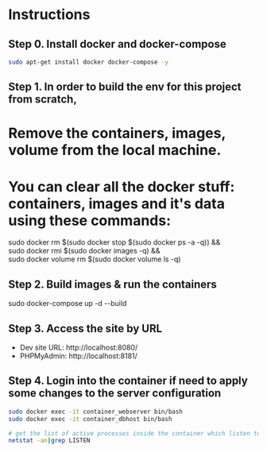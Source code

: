 # Instructions

## Step 0. Install docker and docker-compose

```bash
sudo apt-get install docker docker-compose -y
```

## Step 1. In order to build the env for this project from scratch, 
# Remove the containers, images, volume from the local machine.
# You can clear all the docker stuff: containers, images and it's data using these commands:
sudo docker rm $(sudo docker stop $(sudo docker ps -a -q)) && \
sudo docker rmi $(sudo docker images -q) && \
sudo docker volume rm $(sudo docker volume ls -q)

## Step 2. Build images & run the containers
sudo docker-compose up -d --build

## Step 3. Access the site by URL
- Dev site URL: http://localhost:8080/
- PHPMyAdmin: http://localhost:8181/

## Step 4. Login into the container if need to apply some changes to the server configuration

```bash
sudo docker exec -it container_webserver bin/bash
sudo docker exec -it container_dbhost bin/bash

# get the list of active processes inside the container which listen to some port
netstat -an|grep LISTEN
```